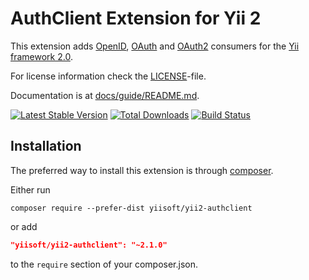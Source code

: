 AuthClient Extension for Yii 2
==============================

This extension adds [OpenID](http://openid.net/), [OAuth](http://oauth.net/) and [OAuth2](http://oauth.net/2/) consumers
for the [Yii framework 2.0](http://www.yiiframework.com).

For license information check the [LICENSE](https://github.com/yiisoft/yii2-authclient/blob/master/LICENSE.md)-file.

Documentation is at [docs/guide/README.md](https://github.com/yiisoft/yii2-authclient/blob/master/docs/guide/README.md).

[![Latest Stable Version](https://poser.pugx.org/yiisoft/yii2-authclient/v/stable.png)](https://packagist.org/packages/yiisoft/yii2-authclient)
[![Total Downloads](https://poser.pugx.org/yiisoft/yii2-authclient/downloads.png)](https://packagist.org/packages/yiisoft/yii2-authclient)
[![Build Status](https://travis-ci.org/yiisoft/yii2-authclient.svg?branch=master)](https://travis-ci.org/yiisoft/yii2-authclient)

Installation
------------

The preferred way to install this extension is through [composer](http://getcomposer.org/download/).

Either run

```
composer require --prefer-dist yiisoft/yii2-authclient
```

or add

```json
"yiisoft/yii2-authclient": "~2.1.0"
```

to the `require` section of your composer.json.
